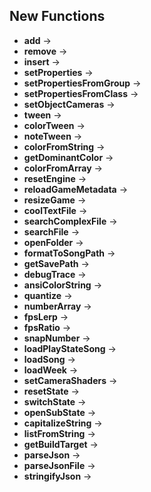 ## New Functions

- **add** -> 
- **remove** -> 
- **insert** ->
- **setProperties** ->
- **setPropertiesFromGroup** ->
- **setPropertiesFromClass** ->
- **setObjectCameras** ->
- **tween** ->
- **colorTween** ->
- **noteTween** ->
- **colorFromString** ->
- **getDominantColor** -> 
- **colorFromArray** -> 
- **resetEngine** ->
- **reloadGameMetadata** ->
- **resizeGame** ->
- **coolTextFile** ->
- **searchComplexFile** ->
- **searchFile** ->
- **openFolder** ->
- **formatToSongPath** ->
- **getSavePath** ->
- **debugTrace** ->
- **ansiColorString** -> 
- **quantize** ->
- **numberArray** ->
- **fpsLerp** ->
- **fpsRatio** ->
- **snapNumber** ->
- **loadPlayStateSong** -> 
- **loadSong** -> 
- **loadWeek** -> 
- **setCameraShaders** ->
- **resetState** ->
- **switchState** ->
- **openSubState** ->
- **capitalizeString** ->
- **listFromString** ->
- **getBuildTarget** ->
- **parseJson** ->
- **parseJsonFile** ->
- **stringifyJson** ->
